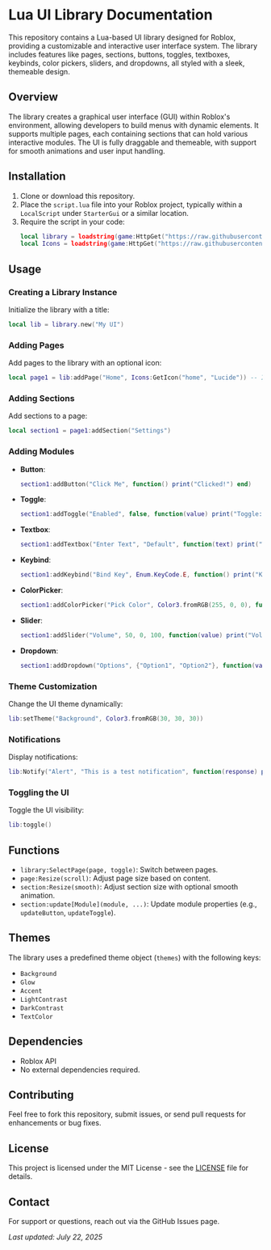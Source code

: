 # Lua UI Library Documentation

This repository contains a Lua-based UI library designed for Roblox, providing a customizable and interactive user interface system. The library includes features like pages, sections, buttons, toggles, textboxes, keybinds, color pickers, sliders, and dropdowns, all styled with a sleek, themeable design.

## Overview

The library creates a graphical user interface (GUI) within Roblox's environment, allowing developers to build menus with dynamic elements. It supports multiple pages, each containing sections that can hold various interactive modules. The UI is fully draggable and themeable, with support for smooth animations and user input handling.

## Installation

1. Clone or download this repository.
2. Place the `script.lua` file into your Roblox project, typically within a `LocalScript` under `StarterGui` or a similar location.
3. Require the script in your code:
   ```lua
   local library = loadstring(game:HttpGet("https://raw.githubusercontent.com/yourscoper/Roblox-Scripts/refs/heads/main/UI-Libraries/VenyxUI/source.lua"))(); -- Adjust path as needed
   local Icons = loadstring(game:HttpGet("https://raw.githubusercontent.com/Nebula-Softworks/Nebula-Icon-Library/master/Loader.lua"))(); -- Adjust path as needed
   ```

## Usage

### Creating a Library Instance
Initialize the library with a title:
```lua
local lib = library.new("My UI")
```

### Adding Pages
Add pages to the library with an optional icon:
```lua
local page1 = lib:addPage("Home", Icons:GetIcon("home", "Lucide")) -- Icon ID is optional, and get a list of all icon names here -> [Lucide Icons](https://raw.githubusercontent.com/Nebula-Softworks/Nebula-Icon-Library/master/LucideIcons.lua)
```

### Adding Sections
Add sections to a page:
```lua
local section1 = page1:addSection("Settings")
```

### Adding Modules
- **Button**: 
  ```lua
  section1:addButton("Click Me", function() print("Clicked!") end)
  ```
- **Toggle**: 
  ```lua
  section1:addToggle("Enabled", false, function(value) print("Toggle:", value) end)
  ```
- **Textbox**: 
  ```lua
  section1:addTextbox("Enter Text", "Default", function(text) print("Text:", text) end)
  ```
- **Keybind**: 
  ```lua
  section1:addKeybind("Bind Key", Enum.KeyCode.E, function() print("Key Pressed!") end)
  ```
- **ColorPicker**: 
  ```lua
  section1:addColorPicker("Pick Color", Color3.fromRGB(255, 0, 0), function(color) print("Color:", color) end)
  ```
- **Slider**: 
  ```lua
  section1:addSlider("Volume", 50, 0, 100, function(value) print("Volume:", value) end)
  ```
- **Dropdown**: 
  ```lua
  section1:addDropdown("Options", {"Option1", "Option2"}, function(value) print("Selected:", value) end)
  ```

### Theme Customization
Change the UI theme dynamically:
```lua
lib:setTheme("Background", Color3.fromRGB(30, 30, 30))
```

### Notifications
Display notifications:
```lua
lib:Notify("Alert", "This is a test notification", function(response) print("Response:", response) end)
```

### Toggling the UI
Toggle the UI visibility:
```lua
lib:toggle()
```

## Functions

- `library:SelectPage(page, toggle)`: Switch between pages.
- `page:Resize(scroll)`: Adjust page size based on content.
- `section:Resize(smooth)`: Adjust section size with optional smooth animation.
- `section:update[Module](module, ...)`: Update module properties (e.g., `updateButton`, `updateToggle`).

## Themes
The library uses a predefined theme object (`themes`) with the following keys:
- `Background`
- `Glow`
- `Accent`
- `LightContrast`
- `DarkContrast`
- `TextColor`

## Dependencies
- Roblox API
- No external dependencies required.

## Contributing
Feel free to fork this repository, submit issues, or send pull requests for enhancements or bug fixes.

## License
This project is licensed under the MIT License - see the [LICENSE](LICENSE) file for details.

## Contact
For support or questions, reach out via the GitHub Issues page.

*Last updated: July 22, 2025*
